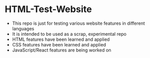 # HTML-Test-Website

- This repo is just for testing various website features in different languages
- It is intended to be used as a scrap, experimental repo
- HTML features have been learned and applied
- CSS features have been learned and applied
- JavaScript/React features are being worked on